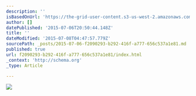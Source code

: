 ```yaml
---
description: ''
isBasedOnUrl: 'https://the-grid-user-content.s3-us-west-2.amazonaws.com/d84a83bc-b596-450d-b124-4052b502f858.jpg'
author: []
datePublished: '2015-07-06T20:50:44.148Z'
title: ''
dateModified: '2015-07-08T04:47:57.779Z'
sourcePath: _posts/2015-07-06-f2090293-b292-416f-a777-656c537a1e81.md
published: true
url: f2090293-b292-416f-a777-656c537a1e81/index.html
_context: 'http://schema.org'
_type: Article

---
```

![](https://the-grid-user-content.s3-us-west-2.amazonaws.com/d84a83bc-b596-450d-b124-4052b502f858.jpg)